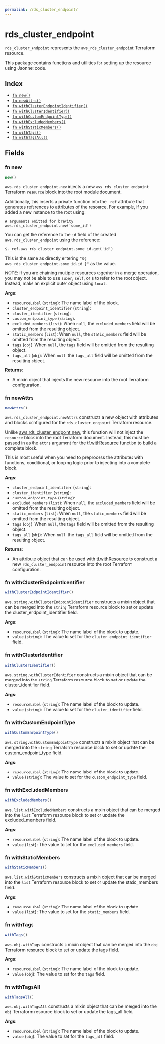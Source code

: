 ```yaml
---
permalink: /rds_cluster_endpoint/
---
```


# rds_cluster_endpoint

`rds_cluster_endpoint` represents the `aws_rds_cluster_endpoint` Terraform resource.



This package contains functions and utilities for setting up the resource using Jsonnet code.


## Index

* [`fn new()`](#fn-new)
* [`fn newAttrs()`](#fn-newattrs)
* [`fn withClusterEndpointIdentifier()`](#fn-withclusterendpointidentifier)
* [`fn withClusterIdentifier()`](#fn-withclusteridentifier)
* [`fn withCustomEndpointType()`](#fn-withcustomendpointtype)
* [`fn withExcludedMembers()`](#fn-withexcludedmembers)
* [`fn withStaticMembers()`](#fn-withstaticmembers)
* [`fn withTags()`](#fn-withtags)
* [`fn withTagsAll()`](#fn-withtagsall)

## Fields

### fn new

```ts
new()
```


`aws.rds_cluster_endpoint.new` injects a new `aws_rds_cluster_endpoint` Terraform `resource`
block into the root module document.

Additionally, this inserts a private function into the `_ref` attribute that generates references to attributes of the
resource. For example, if you added a new instance to the root using:

    # arguments omitted for brevity
    aws.rds_cluster_endpoint.new('some_id')

You can get the reference to the `id` field of the created `aws.rds_cluster_endpoint` using the reference:

    $._ref.aws_rds_cluster_endpoint.some_id.get('id')

This is the same as directly entering `"${ aws_rds_cluster_endpoint.some_id.id }"` as the value.

NOTE: if you are chaining multiple resources together in a merge operation, you may not be able to use `super`, `self`,
or `$` to refer to the root object. Instead, make an explicit outer object using `local`.

**Args**:
  - `resourceLabel` (`string`): The name label of the block.
  - `cluster_endpoint_identifier` (`string`): 
  - `cluster_identifier` (`string`): 
  - `custom_endpoint_type` (`string`): 
  - `excluded_members` (`list`):  When `null`, the `excluded_members` field will be omitted from the resulting object.
  - `static_members` (`list`):  When `null`, the `static_members` field will be omitted from the resulting object.
  - `tags` (`obj`):  When `null`, the `tags` field will be omitted from the resulting object.
  - `tags_all` (`obj`):  When `null`, the `tags_all` field will be omitted from the resulting object.

**Returns**:
- A mixin object that injects the new resource into the root Terraform configuration.


### fn newAttrs

```ts
newAttrs()
```


`aws.rds_cluster_endpoint.newAttrs` constructs a new object with attributes and blocks configured for the `rds_cluster_endpoint`
Terraform resource.

Unlike [aws.rds_cluster_endpoint.new](#fn-rds_cluster_endpointnew), this function will not inject the `resource`
block into the root Terraform document. Instead, this must be passed in as the `attrs` argument for the
[tf.withResource](https://github.com/tf-libsonnet/core/tree/main/docs#fn-withresource) function to build a complete block.

This is most useful when you need to preprocess the attributes with functions, conditional, or looping logic prior to
injecting into a complete block.

**Args**:
  - `cluster_endpoint_identifier` (`string`): 
  - `cluster_identifier` (`string`): 
  - `custom_endpoint_type` (`string`): 
  - `excluded_members` (`list`):  When `null`, the `excluded_members` field will be omitted from the resulting object.
  - `static_members` (`list`):  When `null`, the `static_members` field will be omitted from the resulting object.
  - `tags` (`obj`):  When `null`, the `tags` field will be omitted from the resulting object.
  - `tags_all` (`obj`):  When `null`, the `tags_all` field will be omitted from the resulting object.

**Returns**:
  - An attribute object that can be used with [tf.withResource](https://github.com/tf-libsonnet/core/tree/main/docs#fn-withresource) to construct a new `rds_cluster_endpoint` resource into the root Terraform configuration.


### fn withClusterEndpointIdentifier

```ts
withClusterEndpointIdentifier()
```

`aws.string.withClusterEndpointIdentifier` constructs a mixin object that can be merged into the `string`
Terraform resource block to set or update the cluster_endpoint_identifier field.



**Args**:
  - `resourceLabel` (`string`): The name label of the block to update.
  - `value` (`string`): The value to set for the `cluster_endpoint_identifier` field.


### fn withClusterIdentifier

```ts
withClusterIdentifier()
```

`aws.string.withClusterIdentifier` constructs a mixin object that can be merged into the `string`
Terraform resource block to set or update the cluster_identifier field.



**Args**:
  - `resourceLabel` (`string`): The name label of the block to update.
  - `value` (`string`): The value to set for the `cluster_identifier` field.


### fn withCustomEndpointType

```ts
withCustomEndpointType()
```

`aws.string.withCustomEndpointType` constructs a mixin object that can be merged into the `string`
Terraform resource block to set or update the custom_endpoint_type field.



**Args**:
  - `resourceLabel` (`string`): The name label of the block to update.
  - `value` (`string`): The value to set for the `custom_endpoint_type` field.


### fn withExcludedMembers

```ts
withExcludedMembers()
```

`aws.list.withExcludedMembers` constructs a mixin object that can be merged into the `list`
Terraform resource block to set or update the excluded_members field.



**Args**:
  - `resourceLabel` (`string`): The name label of the block to update.
  - `value` (`list`): The value to set for the `excluded_members` field.


### fn withStaticMembers

```ts
withStaticMembers()
```

`aws.list.withStaticMembers` constructs a mixin object that can be merged into the `list`
Terraform resource block to set or update the static_members field.



**Args**:
  - `resourceLabel` (`string`): The name label of the block to update.
  - `value` (`list`): The value to set for the `static_members` field.


### fn withTags

```ts
withTags()
```

`aws.obj.withTags` constructs a mixin object that can be merged into the `obj`
Terraform resource block to set or update the tags field.



**Args**:
  - `resourceLabel` (`string`): The name label of the block to update.
  - `value` (`obj`): The value to set for the `tags` field.


### fn withTagsAll

```ts
withTagsAll()
```

`aws.obj.withTagsAll` constructs a mixin object that can be merged into the `obj`
Terraform resource block to set or update the tags_all field.



**Args**:
  - `resourceLabel` (`string`): The name label of the block to update.
  - `value` (`obj`): The value to set for the `tags_all` field.
